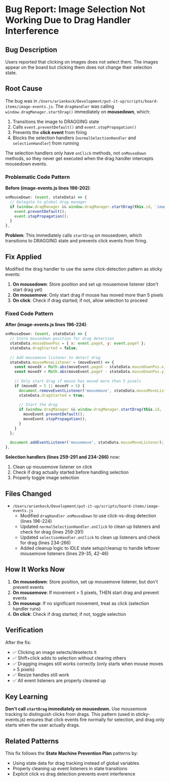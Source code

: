 # Bug Report: Image Selection Not Working Due to Drag Handler Interference

## Bug Description
Users reported that clicking on images does not select them. The images appear on the board but clicking them does not change their selection state.

## Root Cause
The bug was in `/Users/arienkock/Development/put-it-up/scripts/board-items/image-events.js`. The `dragHandler` was calling `window.dragManager.startDrag()` immediately on **mousedown**, which:

1. Transitions the image to DRAGGING state
2. Calls `event.preventDefault()` and `event.stopPropagation()`
3. Prevents the **click event** from firing
4. Blocks the selection handlers (`normalSelectionHandler` and `selectionHandler`) from running

The selection handlers only have `onClick` methods, not `onMouseDown` methods, so they never get executed when the drag handler intercepts mousedown events.

### Problematic Code Pattern

**Before (image-events.js lines 196-202)**:
```javascript
onMouseDown: (event, stateData) => {
  // Delegate to global drag manager
  if (window.dragManager && window.dragManager.startDrag(this.id, 'image', event)) {
    event.preventDefault();
    event.stopPropagation();
  }
},
```

**Problem**: This immediately calls `startDrag` on mousedown, which transitions to DRAGGING state and prevents click events from firing.

## Fix Applied
Modified the drag handler to use the same click-detection pattern as sticky events:

1. **On mousedown**: Store position and set up mousemove listener (don't start drag yet)
2. **On mousemove**: Only start drag if mouse has moved more than 5 pixels
3. **On click**: Check if drag started; if not, allow selection to proceed

### Fixed Code Pattern

**After (image-events.js lines 196-224)**:
```javascript
onMouseDown: (event, stateData) => {
  // Store mousedown position for drag detection
  stateData.mouseDownPos = { x: event.pageX, y: event.pageY };
  stateData.dragStarted = false;
  
  // Add mousemove listener to detect drag
  stateData.mouseMoveListener = (moveEvent) => {
    const movedX = Math.abs(moveEvent.pageX - stateData.mouseDownPos.x);
    const movedY = Math.abs(moveEvent.pageY - stateData.mouseDownPos.y);
    
    // Only start drag if mouse has moved more than 5 pixels
    if (movedX > 5 || movedY > 5) {
      document.removeEventListener('mousemove', stateData.mouseMoveListener);
      stateData.dragStarted = true;
      
      // Start the drag
      if (window.dragManager && window.dragManager.startDrag(this.id, 'image', moveEvent)) {
        moveEvent.preventDefault();
        moveEvent.stopPropagation();
      }
    }
  };
  
  document.addEventListener('mousemove', stateData.mouseMoveListener);
},
```

**Selection handlers (lines 259-291 and 234-266)** now:
1. Clean up mousemove listener on click
2. Check if drag actually started before handling selection
3. Properly toggle image selection

## Files Changed
- `/Users/arienkock/Development/put-it-up/scripts/board-items/image-events.js`
  - Modified `dragHandler.onMouseDown` to use click-vs-drag detection (lines 196-224)
  - Updated `normalSelectionHandler.onClick` to clean up listeners and check for drag (lines 259-291)
  - Updated `selectionHandler.onClick` to clean up listeners and check for drag (lines 234-266)
  - Added cleanup logic to IDLE state setup/cleanup to handle leftover mousemove listeners (lines 29-35, 42-46)

## How It Works Now
1. **On mousedown**: Store position, set up mousemove listener, but don't prevent events
2. **On mousemove**: If movement > 5 pixels, THEN start drag and prevent events
3. **On mouseup**: If no significant movement, treat as click (selection handler runs)
4. **On click**: Check if drag started; if not, toggle selection

## Verification
After the fix:
- ✅ Clicking an image selects/deselects it
- ✅ Shift+click adds to selection without clearing others
- ✅ Dragging images still works correctly (only starts when mouse moves > 5 pixels)
- ✅ Resize handles still work
- ✅ All event listeners are properly cleaned up

## Key Learning
**Don't call `startDrag` immediately on mousedown.** Use mousemove tracking to distinguish clicks from drags. This pattern (used in sticky-events.js) ensures that click events fire normally for selection, and drag only starts when the user actually drags.

## Related Patterns
This fix follows the **State Machine Prevention Plan** patterns by:
- Using state data for drag tracking instead of global variables
- Properly cleaning up event listeners in state transitions
- Explicit click vs drag detection prevents event interference


